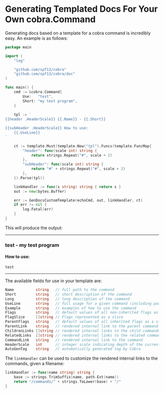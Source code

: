 # Generating Templated Docs For Your Own cobra.Command

Generating docs based on a template for a cobra command is incredibly easy. An example is as follows:

```go
package main

import (
	"log"

	"github.com/spf13/cobra"
	"github.com/spf13/cobra/doc"
)

func main() {
	cmd := &cobra.Command{
		Use:   "test",
		Short: "my test program",
    }
    
    tpl := `
{{header .HeaderScale}} {{.Name}} - {{.Short}}

{{subHeader .HeaderScale}} How to use:
    {{.UseLine}}
`

    ct := template.Must(template.New("tpl").Funcs(template.FuncMap{
		"header": func(scale int) string {
			return strings.Repeat("#", scale + 2)
		},
		"subHeader": func(scale int) string {
			return "#" + strings.Repeat("#", scale + 2)
		},
	}).Parse(tpl))

	linkHandler := func(s string) string { return s }
	out := new(bytes.Buffer)

	err := GenDocsCustomTemplate(echoCmd, out, linkHandler, ct)
	if err != nil {
		log.Fatal(err)
	}
}
```

This will produce the output:

---
### test - my test program

#### How to use:
    test
---

The available fields for use in your template are:
```go
Name          string   // full path to the command
Short         string   // short description of the command
Long          string   // long description of the command
UseLine       string   // full usage for a given command (including parents)
Example       string   // examples of how to use the command
Flags         string   // default values of all non-inherited flags as a string
FlagSlice     []string // Flags represented as a slice
ParentFlags   string   // default values of all inherited flags as a string
ParentLink    string   // rendered internal link to the parent command
ChildrenLinks []string // rendered internal links to the child commands as a slice
RelatedLinks  []string // rendered internal links to the related commands as a slice
CommandLink   string   // rendered internal link to the command
HeaderScale   int      // integer scale indicating depth of the current command
AutoGenTag    string   // automatically generated tag by Cobra
```

The `linkHandler` can be used to customize the rendered internal links to the commands, given a filename:

```go
linkHandler := func(name string) string {
	base := strings.TrimSuffix(name, path.Ext(name))
	return "/commands/" + strings.ToLower(base) + "/"
}
```
